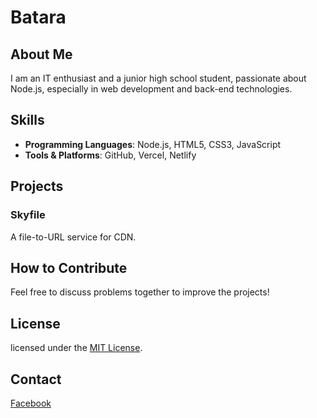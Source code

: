 # Batara

## About Me
I am an IT enthusiast and a junior high school student, passionate about Node.js, especially in web development and back-end technologies.

## Skills
- **Programming Languages**: Node.js, HTML5, CSS3, JavaScript
- **Tools & Platforms**: GitHub, Vercel, Netlify

## Projects
### Skyfile
A file-to-URL service for CDN.

## How to Contribute
Feel free to discuss problems together to improve the projects!

## License
licensed under the [MIT License](https://opensource.org/licenses/MIT).

## Contact
[Facebook](https://facebook.com/lmavour)

